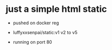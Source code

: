 # just a simple html static

- pushed on docker reg
- luffyxxsenpai/static:v1 v2 to v5

- running on port 80

